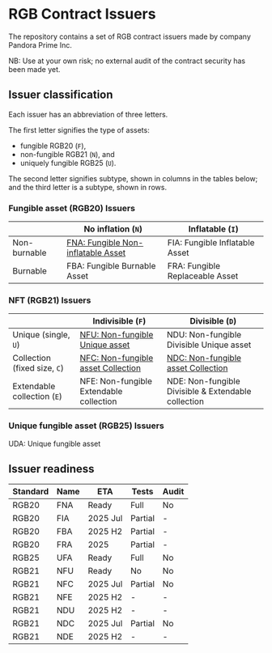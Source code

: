 # RGB Contract Issuers

The repository contains a set of RGB contract issuers made by company Pandora Prime Inc.

NB: Use at your own risk; no external audit of the contract security has been made yet.

## Issuer classification

Each issuer has an abbreviation of three letters.

The first letter signifies the type of assets:

- fungible RGB20 (`F`),
- non-fungible RGB21 (`N`), and
- uniquely fungible RGB25 (`U`).

The second letter signifies subtype, shown in columns in the tables below;
and the third letter is a subtype, shown in rows.

### Fungible asset (RGB20) Issuers

|              | No inflation (`N`)                        | Inflatable (`I`)                |
|--------------|-------------------------------------------|---------------------------------|
| Non-burnable | [FNA: Fungible Non-inflatable Asset](FNA) | FIA: Fungible Inflatable Asset  |
| Burnable     | FBA: Fungible Burnable Asset              | FRA: Fungible Replaceable Asset |

### NFT (RGB21) Issuers

|                              | Indivisible (`F`)                         | Divisible (`D`)                                     |
|------------------------------|-------------------------------------------|-----------------------------------------------------|
| Unique (single, `U`)         | [NFU: Non-fungible Unique asset](NFU)     | NDU: Non-fungible Divisible Unique asset            |
| Collection (fixed size, `C`) | [NFC: Non-fungible asset Collection](NFC) | [NDC: Non-fungible asset Collection](NDC)           |
| Extendable collection (`E`)  | NFE: Non-fungible Extendable collection   | NDE: Non-fungible Divisible & Extendable collection |

### Unique fungible asset (RGB25) Issuers

UDA: Unique fungible asset

## Issuer readiness

| Standard | Name | ETA      | Tests   | Audit |
|----------|------|----------|---------|-------|
| RGB20    | FNA  | Ready    | Full    | No    |
| RGB20    | FIA  | 2025 Jul | Partial | -     |
| RGB20    | FBA  | 2025 H2  | Partial | -     |
| RGB20    | FRA  | 2025     | Partial | -     |
| RGB25    | UFA  | Ready    | Full    | No    |
| RGB21    | NFU  | Ready    | No      | No    |
| RGB21    | NFC  | 2025 Jul | Partial | No    |
| RGB21    | NFE  | 2025 H2  | -       | -     |
| RGB21    | NDU  | 2025 H2  | -       | -     |
| RGB21    | NDC  | 2025 Jul | Partial | No    |
| RGB21    | NDE  | 2025 H2  | -       | -     |

[FNA]: compiled/RGB20-Simplest.issuer

[NFU]: compiled/RGB21-UniqueNFT.issuer

[NFC]: compiled/RGB21-NFTCollection.issuer

[NDC]: compiled/RGB21-DivisibleCollection.issuer

[UDA]: compiled/RGB25-UniquelyFungible.issuer
